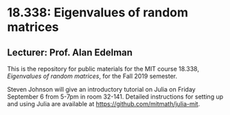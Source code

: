 # 18.338: Eigenvalues of random matrices

## Lecturer: Prof. Alan Edelman

This is the repository for public materials for the MIT course 18.338, *Eigenvalues of random matrices*, for the Fall 2019 semester.


Steven Johnson will give an introductory tutorial on Julia on Friday September 6 from 5-7pm in room 32-141.
Detailed instructions for setting up and using Julia are available at https://github.com/mitmath/julia-mit.
